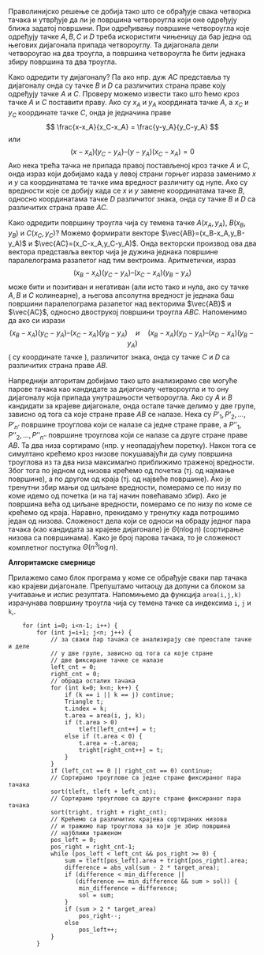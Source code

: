 Праволинијско решење се добија тако што се обрађује свака четворка тачака и утврђује да ли је површина четвороугла који оне одређују ближа задатој површини. При одређивању површине четвороугла које одређују тачке $A, B, C$ и $D$ треба искористити чињеницу да бар једна од његових дијагонала припада четвороуглу. Та дијагонала дели четвороугао на два троугла, а површина четвороугла ће бити једнака збиру површина та два троугла. 

Како одредити ту дијагоналу? Па ако нпр. дуж $AC$ представља ту дијагоналу онда су тачке $B$ и $D$ са различитих страна праве коју одређују тачке $A$ и $C$. Проверу можемо извести тако што ћемо кроз тачке $A$ и $C$ поставити праву. Ако су $x_A$ и $y_A$ координата тачке $A$,  а $x_C$ и $y_C$ координате тачке $C$, онда је једначина праве
$$
\frac{x-x_A}{x_C-x_A} = \frac{y-y_A}{y_C-y_A}
$$
или 
$$
(x-x_A)(y_C-y_A) – (y-y_A)(x_C-x_A) = 0
$$
Ако нека трећа тачка не припада правој постављеној кроз тачке $A$ и $C$, онда израз који добијамо када у левој страни горњег израза заменимо $x$ и $y$ са координатама те тачке има вредност различиту од нуле. Ако су вредности које се добију када се $x$ и $y$ заменe координатама тачке $B$, односно координатама тачке $D$ различитог знака, онда су тачке $B$ и $D$ са различитих страна праве $AC$.



Како одредити површину троугла чија су темена тачке $A(x_A,y_A)$, $B(x_B,y_B)$ и $C(x_C,y_C)$? Можемо формирати векторе $\vec{AB}=(x_B-x_A,y_B-y_A)$ и $\vec{AC}=(x_C-x_A,y_C-y_A)$. Онда векторски производ ова два вектора представља вектор чија је дужина једнака површине паралелограма разапетог над тим вектроима. Аритметички, израз
$$
(x_B-x_A)(y_C-y_A) – (x_C-x_A)(y_B-y_A)
$$
може бити и позитиван и негативан (али исто тако и нула, ако су тачке $A, B$ и $C$ колинеарне), а његова апсолутна вредност је једнака баш површини паралелограма разапетог над векторима  $\vec{AB}$ и $\vec{AC}$, односно двострукој површини троугла $ABC$. Напоменимо да ако си изрази 
$$
(x_B-x_A)(y_C-y_A) – (x_C-x_A)(y_B-y_A)\quad  и \quad
(x_B-x_A)(y_D-y_A) – (x_D-x_A)(y_B-y_A)
$$
( су координате тачке ), различитог знака, онда су тачке $C$ и $D$ са различитих страна праве $AB$.

Напреднији алгоритам добијамо тако што анализирамо све могуће парове тачака као кандидате за дијагоналу четвороугла и то ону дијагоналу која припада унутрашњости четвороугла. Ако су $A$ и $B$ кандидати за крајеве дијагонале, онда остале тачке делимо у две групе, зависно од тога са које стране праве $AB$ се налазе. Нека су $P’_1, P’_2, …, P’_{n’}$ површине троуглова који се налазе са једне стране праве, а $P’’_1, P’’_2, …, P’’_{n’’}$ површине троуглова који се налазе са друге стране праве $AB$. Та два низа сортирамо (нпр. у неопадајућем поретку). Након тога се симултано крећемо кроз низове покушавајући да суму површина троуглова из та два низа максимално приближимо траженој вредности. Због тога по једном од низова крећемо од почетка (тј. од најмање површине), а по другом од краја (тј. од највеће површине). Ако је тренутни збир мањи од циљане вредности, померамо се по низу по коме идемо од почетка (и на тај начин повећавамо збир). Ако је површина већа од циљане вредности, померамо се по низу по коме се крећемо од краја. Наравно, прекидамо у тренутку када потрошимо један од низова. Сложеност дела који се односи на обраду једног пара тачака (као кандидата за крајеве дијагонале) је $\Theta(n\log n)$ (сортирање низова са површинама). Како је број парова тачака, то је сложеност комплетног поступка $\Theta(n^3\log n)$.

**Алгоритамске смернице**

Прилажемо само блок програма у коме се обрађује сваки пар тачака као крајеви дијагонале. Препуштамо читаоцу да допуни са блоком за учитавање и испис резултата. Напомињемо да функција `area(i,j,k)` израчунава површину троугла чија су темена тачке са индексима `i`, `j` и `k`,. 

```    
    for (int i=0; i<n-1; i++) {
        for (int j=i+1; j<n; j++) {
            // за сваки пар тачака се анализирају све преостале тачке и деле
            // у две групе, зависно од тога са које стране 
            // две фиксиране тачке се налазе
            left_cnt = 0;
            right_cnt = 0;
            // обрада осталих тачака
            for (int k=0; k<n; k++) {
                if (k == i || k == j) continue;
                Triangle t;
                t.index = k;
                t.area = area(i, j, k);
                if (t.area > 0)
                    tleft[left_cnt++] = t;
                else if (t.area < 0) {
                    t.area = -t.area;
                    tright[right_cnt++] = t;
                }
            }
            if (left_cnt == 0 || right_cnt == 0) continue;
            // Сортирамо троуглове са једне стране фиксираног пара тачака
            sort(tleft, tleft + left_cnt);
            // Сортирамо троуглове са друге стране фиксираног пара тачака
            sort(tright, tright + right_cnt);
            // Крећемо са различитих крајева сортираних низова
            // и тражимо пар троуглова за који је збир површина
            // најближи траженом
            pos_left = 0;
            pos_right = right_cnt-1;
            while (pos_left < left_cnt && pos_right >= 0) {
                sum = tleft[pos_left].area + tright[pos_right].area;
                difference = abs_val(sum - 2 * target_area);
                if (difference < min_difference || 
                   (difference == min_difference && sum > sol)) {
                    min_difference = difference;
                    sol = sum;
                }
                if (sum > 2 * target_area)
                    pos_right--;
                else
                    pos_left++;
            }
        }
```
